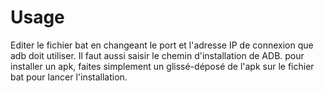 # Usage
Editer le fichier bat en changeant le port et l'adresse IP de connexion que adb doit utiliser. Il faut aussi saisir le chemin d'installation de ADB. pour installer un apk, faites simplement un glissé-déposé de l'apk sur le fichier bat pour lancer l'installation. 